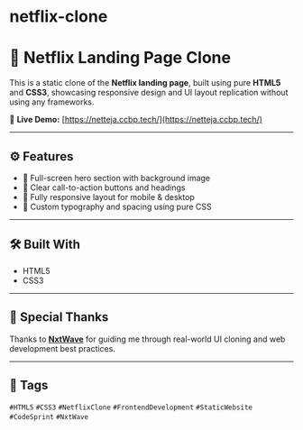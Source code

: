 # netflix-clone
# 🔴 Netflix Landing Page Clone

This is a static clone of the **Netflix landing page**, built using pure **HTML5** and **CSS3**, showcasing responsive design and UI layout replication without using any frameworks.

🔗 **Live Demo:** [https://netteja.ccbp.tech/](https://netteja.ccbp.tech/)

---

## ⚙️ Features

- 🎥 Full-screen hero section with background image
- 🎯 Clear call-to-action buttons and headings
- 📱 Fully responsive layout for mobile & desktop
- 🎨 Custom typography and spacing using pure CSS

---

## 🛠️ Built With

- HTML5
- CSS3

---

## 🙏 Special Thanks

Thanks to **[NxtWave](https://www.ccbp.in/)** for guiding me through real-world UI cloning and web development best practices.

---

## 📌 Tags

`#HTML5` `#CSS3` `#NetflixClone` `#FrontendDevelopment` `#StaticWebsite` `#CodeSprint` `#NxtWave`
